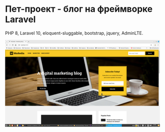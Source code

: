 # Пет-проект - блог на фреймворке Laravel

PHP 8, Laravel 10, eloquent-sluggable, bootstrap, jquery, AdminLTE.

![img.png](img.png)
